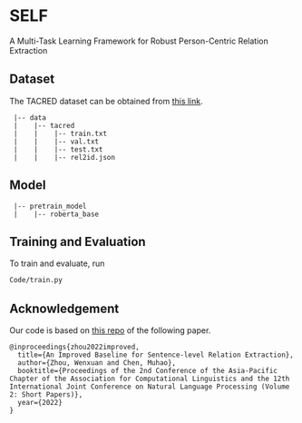 # SELF
A Multi-Task Learning Framework for Robust Person-Centric Relation Extraction

## Dataset
The TACRED dataset can be obtained from [this link](https://nlp.stanford.edu/projects/tacred/).
```
 |-- data
 |    |-- tacred
 |    |    |-- train.txt       
 |    |    |-- val.txt
 |    |    |-- test.txt
 |    |    |-- rel2id.json
```

## Model
```
 |-- pretrain_model
 |    |-- roberta_base
```

## Training and Evaluation
To train and evaluate, run
```bash
Code/train.py
```

## Acknowledgement
Our code is based on [this repo](https://github.com/wzhouad/RE_improved_baseline) of the following paper.
```
@inproceedings{zhou2022improved,
  title={An Improved Baseline for Sentence-level Relation Extraction},
  author={Zhou, Wenxuan and Chen, Muhao},
  booktitle={Proceedings of the 2nd Conference of the Asia-Pacific Chapter of the Association for Computational Linguistics and the 12th International Joint Conference on Natural Language Processing (Volume 2: Short Papers)},
  year={2022}
}
```
